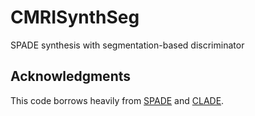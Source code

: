 # CMRISynthSeg
SPADE synthesis with segmentation-based discriminator


## Acknowledgments
This code borrows heavily from [SPADE](https://github.com/NVlabs/SPADE.git) and [CLADE](https://github.com/tzt101/CLADE.git). 
